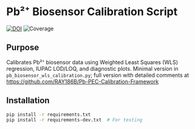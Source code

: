 # Pb²⁺ Biosensor Calibration Script

[![DOI](https://zenodo.org/badge/DOI/10.5281/zenodo.17212395.svg)](https://doi.org/10.5281/zenodo.17212395)
![Coverage](https://img.shields.io/badge/coverage-95%25-brightgreen)

## Purpose
Calibrates Pb²⁺ biosensor data using Weighted Least Squares (WLS) regression, IUPAC LOD/LOQ, and diagnostic plots. Minimal version in `pb_biosensor_wls_calibration.py`; full version with detailed comments at https://github.com/RAY186B/Pb-PEC-Calibration-Framework

## Installation
```bash
pip install -r requirements.txt
pip install -r requirements-dev.txt  # For testing
